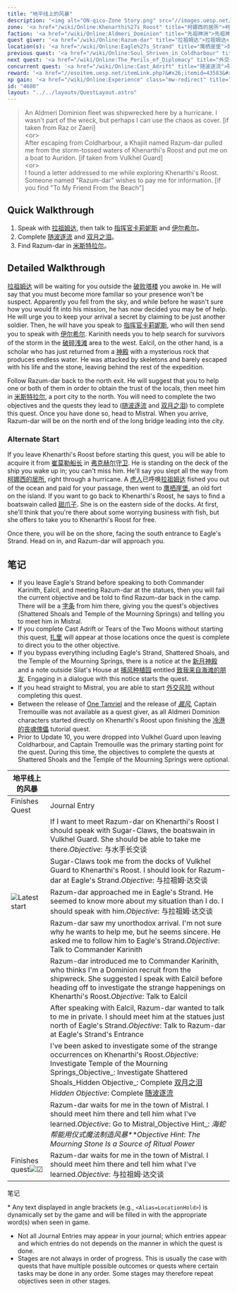 ```yaml
---
title: "地平线上的风暴"
description: '<img alt="ON-qico-Zone Story.png" src="//images.uesp.net/thumb/b/b4/ON-qico-Zone_Story.png" width="48" height="48" srcset="//images.uesp.net/b/b4/ON-qico-Zone_Story.png 1.5x"><b>前往<a href="/wiki/Online:Khenarthi%27s_Roost" title="柯娜西的居所">柯娜西的居所</a> to find the <a href="/wiki/Online:Razum-dar" title="拉祖姆达">虎人</a> who saved you.</b>'
zone: '<a href="/wiki/Online:Khenarthi%27s_Roost" title="柯娜西的居所">柯娜西的居所</a><br><a href="/wiki/Online:Story_Quests" title="Zone Story"><img alt="Zone Story" src="//images.uesp.net/thumb/e/e1/ON-icon-quest-story.png" width="20" height="20" srcset="//images.uesp.net/thumb/e/e1/ON-icon-quest-story.png/30px-ON-icon-quest-story.png 1.5x, //images.uesp.net/e/e1/ON-icon-quest-story.png 2x"></a>This quest is part of the <a href="/wiki/Online:Story_Quests" title="Story Quests">Zone Story</a>'
faction: '<a href="/wiki/Online:Aldmeri_Dominion" title="先祖神洲">先祖神洲</a>'
quest giver: '<a href="/wiki/Online:Razum-dar" title="拉祖姆达">拉祖姆达</a> in <a href="/wiki/Online:Eagle%27s_Strand" title="鹰栖崖堡">鹰栖崖堡</a>;<br><a href="/wiki/Online:Captain_Tremouille" title="崔莫勒船长">崔莫勒船长</a> in <a href="/wiki/Online:Vulkhel_Guard" title="弗克赫尔守卫">弗克赫尔守卫</a>;<br><a href="/wiki/Online:Zaeri" title="扎里">扎里</a> at <a href="/wiki/Online:Shattered_Shoals" title="破碎浅滩">破碎浅滩</a> or <a href="/wiki/Online:Temple_of_the_Mourning_Springs" title="哀悼之泉神殿">哀悼之泉神殿</a>;<br><a href="/wiki/Online:To_My_Friend_From_the_Beach" title="致我来自海滩的朋友">致我来自海滩的朋友</a>'
location(s): '<a href="/wiki/Online:Eagle%27s_Strand" title="鹰栖崖堡">鹰栖崖堡</a>, <a href="/wiki/Online:Shattered_Shoals" title="破碎浅滩">破碎浅滩</a>, <a href="/wiki/Online:Temple_of_the_Mourning_Springs" title="哀悼之泉神殿">哀悼之泉神殿</a>, <a href="/wiki/Online:Mistral" title="米斯特拉尔">米斯特拉尔</a>'
previous quest: '<a href="/wiki/Online:Soul_Shriven_in_Coldharbour" title="冷港的丧魂傀儡">冷港的丧魂傀儡</a>'
next quest: '<a href="/wiki/Online:The_Perils_of_Diplomacy" title="外交风险">外交风险</a>'
concurrent quest: '<a href="/wiki/Online:Cast_Adrift" title="随波逐流">随波逐流</a> and <a href="/wiki/Online:Tears_of_the_Two_Moons" title="双月之泪">双月之泪</a>'
reward: '<a href="//esoitem.uesp.net/itemLink.php?&#x26;itemid=43583&#x26;level=4&#x26;quality=2" class="eso_item_link eso_item_link_q2" itemid="43583" level="4" quality="2">黄金舰队的灯塔</a><br>High <a href="/wiki/Online:Gold" title="金币">Leveled</a>金币'
xp gain: '<a href="/wiki/Online:Experience" class="mw-redirect" title="经验"><span class="esoqcsuperior">High</span></a> <a href="/wiki/Online:Experience" title="经验"><img alt="Experience" src="//images.uesp.net/thumb/1/15/ON-icon-misc-Experience.png" width="16" height="16" style="vertical-align: text-bottom" srcset="//images.uesp.net/thumb/1/15/ON-icon-misc-Experience.png/24px-ON-icon-misc-Experience.png 1.5x, //images.uesp.net/thumb/1/15/ON-icon-misc-Experience.png/32px-ON-icon-misc-Experience.png 2x"></a>'
id: "4680"
layout: "../../layouts/QuestLayout.astro"
---
```


> An Aldmeri Dominion fleet was shipwrecked here by a hurricane. I wasn't part of the wreck, but perhaps I can use the
> chaos as cover. \[if taken from Raz or Zaeri]\
> \<or>\
> After escaping from Coldharbour, a Khajiit named Razum-dar pulled me from the storm-tossed waters of Khenarthi's Roost
> and put me on a boat to Auridon. \[if taken from Vulkhel Guard]\
> \<or>\
> I found a letter addressed to me while exploring Khenarthi's Roost. Someone named "Razum-dar" wishes to pay me for
> information. \[if you find "To My Friend From the Beach"]

## Quick Walkthrough

1. Speak with [拉祖姆达](/wiki/Online:Razum-dar "拉祖姆达"), then talk to [指挥官卡莉妮斯](/wiki/Online:Commander_Karinith "指挥官卡莉妮斯")
   and [伊尔希尔](/wiki/Online:Ealcil "伊尔希尔")。
2. Complete [随波逐流](/wiki/Online:Cast_Adrift "随波逐流") and [双月之泪](/wiki/Online:Tears_of_the_Two_Moons "双月之泪")。
3. Find Razum-dar in [米斯特拉尔](/wiki/Online:Mistral "米斯特拉尔")。

## Detailed Walkthrough

[拉祖姆达](/wiki/Online:Razum-dar "拉祖姆达") will be waiting for you outside the [破败塔楼](/wiki/Online:Ruined_Tower "破败塔楼") you
awoke in. He will say that you must become more familiar so your presence won't be suspect. Apparently you fell from the
sky, and while before he wasn't sure how you would fit into his mission, he has now decided you may be of help. He will
urge you to keep your arrival a secret by claiming to be just another soldier. Then, he will have you speak to
[指挥官卡莉妮斯](/wiki/Online:Commander_Karinith "指挥官卡莉妮斯"), who will then send you to speak with
[伊尔希尔](/wiki/Online:Ealcil "伊尔希尔"). Karinith needs you to help search for survivors of the storm in the
[破碎浅滩](/wiki/Online:Shattered_Shoals "破碎浅滩") area to the west. Ealcil, on the other hand, is a scholar who has just
returned from a [神殿](/wiki/Online:Temple_of_the_Mourning_Springs "哀悼之泉神殿") with a mysterious rock that produces endless
water. He was attacked by skeletons and barely escaped with his life and the stone, leaving behind the rest of the
expedition.

Follow Razum-dar back to the north exit. He will suggest that you to help one or both of them in order to obtain the
trust of the locals, then meet him in [米斯特拉尔](/wiki/Online:Mistral "米斯特拉尔"), a port city to the north. You will need to
complete the two objectives and the quests they lead to ([随波逐流](/wiki/Online:Cast_Adrift "随波逐流") and
[双月之泪](/wiki/Online:Tears_of_the_Two_Moons "双月之泪")) to complete this quest. Once you have done so, head to Mistral. When
you arrive, Razum-dar will be on the north end of the long bridge leading into the city.

### Alternate Start

If you leave Khenarthi's Roost before starting this quest, you will be able to acquire it from
[崔莫勒船长](/wiki/Online:Captain_Tremouille "崔莫勒船长") in [弗克赫尔守卫](/wiki/Online:Vulkhel_Guard "弗克赫尔守卫"). He is standing on the
deck of the ship you wake up in; you can't miss him. He'll say you slept all the way from
[柯娜西的居所](/wiki/Online:Khenarthi%27s_Roost "柯娜西的居所"), right through a hurricane. A
[虎人](/wiki/Online:Khajiit "虎人")已呼唤[拉祖姆达](/wiki/Online:Razum-dar "拉祖姆达") fished you out of the ocean and paid for your
passage, then went to [鹰栖崖堡](/wiki/Online:Eagle%27s_Strand "鹰栖崖堡"), an old fort on the island. If you want to go back to
Khenarthi's Roost, he says to find a boatswain called [甜爪子](/wiki/Online:Sugar-Claws "甜爪子"). She is on the eastern side
of the docks. At first, she'll think that you're there about some worrying business with fish, but she offers to take
you to Khenarthi's Roost for free.

Once there, you will be on the shore, facing the south entrance to Eagle's Strand. Head on in, and Razum-dar will
approach you.

## 笔记

- If you leave Eagle's Strand before speaking to both Commander Karinith, Ealcil, and meeting Razum-dar at the statues,
  then you will fail the current objective and be told to find Razum-dar back in the camp. There will be a
  [字条](/wiki/Online:Note_from_Razum-dar "拉祖姆达的字条") from him there, giving you the quest's objectives (Shattered Shoals
  and Temple of the Mourning Springs) and telling you to meet him in Mistral.
- If you complete Cast Adrift or Tears of the Two Moons without starting this quest, [扎里](/wiki/Online:Zaeri "扎里") will
  appear at those locations once the quest is complete to direct you to the other objective.
- If you bypass everything including Eagle's Strand, Shattered Shoals, and the Temple of the Mourning Springs, there is
  a notice at the [新月神殿](/wiki/Online:Temple_of_the_Crescent_Moons "新月神殿") and a note outside Silat's House at
  [捕风种植园](/wiki/Online:Windcatcher_Plantation "捕风种植园") entitled
  [致我来自海滩的朋友](/wiki/Online:To_My_Friend_From_the_Beach "致我来自海滩的朋友"). Engaging in a dialogue with this notice starts the
  quest.
- If you head straight to Mistral, you are able to start [外交风险](/wiki/Online:The_Perils_of_Diplomacy "外交风险") without
  completing this quest.
- Between the release of [One Tamriel](/wiki/Online:One_Tamriel "One Tamriel") and the release of
  _[晨风](/wiki/Online:Morrowind "晨风")_, Captain Tremouille was not available as a quest giver, as all Aldmeri Dominion
  characters started directly on Khenarthi's Roost upon finishing the
  [冷港的丧魂傀儡](/wiki/Online:Soul_Shriven_in_Coldharbour "冷港的丧魂傀儡") tutorial quest.
- Prior to Update 10, you were dropped into Vulkhel Guard upon leaving Coldharbour, and Captain Tremouille was the
  primary starting point for the quest. During this time, the objectives to complete the quests at Shattered Shoals and
  the Temple of the Mourning Springs were optional.

| 地平线上的风暴                                                   |                                                                                                                                                                                                                                                                                                                                          |
| --------------------------------------------------------- | ---------------------------------------------------------------------------------------------------------------------------------------------------------------------------------------------------------------------------------------------------------------------------------------------------------------------------------------- |
| Finishes Quest                                            | Journal Entry                                                                                                                                                                                                                                                                                                                            |
|                                                           | If I want to meet Razum-dar on Khenarthi's Roost I should speak with Sugar-Claws, the boatswain in Vulkhel Guard. She should be able to take me there._Objective_: 与水手长交谈                                                                                                                                                                |
|                                                           | Sugar-Claws took me from the docks of Vulkhel Guard to Khenarthi's Roost. I should look for Razum-dar at Eagle's Strand._Objective_: 与拉祖姆·达交谈                                                                                                                                                                                            |
| ![Latest start](//images.uesp.net/5/5e/Blue_chevron.png)  | Razum-dar approached me in Eagle's Strand. He seemed to know more about my situation than I do. I should speak with him._Objective_: 与拉祖姆·达交谈                                                                                                                                                                                            |
|                                                           | Razum-dar saw my unorthodox arrival. I'm not sure why he wants to help me, but he seems sincere. He asked me to follow him to Eagle's Strand._Objective_: Talk to Commander Karinith                                                                                                                                                     |
|                                                           | Razum-dar introduced me to Commander Karinith, who thinks I'm a Dominion recruit from the shipwreck. She suggested I speak with Ealcil before heading off to investigate the strange happenings on Khenarthi's Roost._Objective_: Talk to Ealcil                                                                                         |
|                                                           | After speaking with Ealcil, Razum-dar wanted to talk to me in private. I should meet him at the statues just north of Eagle's Strand._Objective_: Talk to Razum-dar at Eagle's Strand's Entrance                                                                                                                                         |
|                                                           | I've been asked to investigate some of the strange occurrences on Khenarthi's Roost._Objective_: Investigate Temple of the Mourning Springs_Objective_: Investigate Shattered Shoals_Hidden Objective_: Complete [双月之泪](/wiki/Online:Tears_of_the_Two_Moons "双月之泪") _Hidden Objective_: Complete [随波逐流](/wiki/Online:Cast_Adrift "随波逐流") |
|                                                           | Razum-dar waits for me in the town of Mistral. I should meet him there and tell him what I've learned._Objective_: Go to Mistral_Objective Hint_: _海蛇帮能用仪式魔法制造风暴\*\*Objective Hint_: _The Mourning Stone Is a Source of Ritual Power_                                                                                                    |
| Finishes quest![☑](//images.uesp.net/4/4d/Green_Tick.svg) | Razum-dar waits for me in the town of Mistral. I should meet him there and tell him what I've learned._Objective_: 与拉祖姆·达交谈                                                                                                                                                                                                              |

笔记

\* Any text displayed in angle brackets (e.g., `<Alias=LocationHold>`) is dynamically set by the game and will be filled
in with the appropriate word(s) when seen in game.

- Not all Journal Entries may appear in your journal; which entries appear and which entries do not depends on the
  manner in which the quest is done.
- Stages are not always in order of progress. This is usually the case with quests that have multiple possible outcomes
  or quests where certain tasks may be done in any order. Some stages may therefore repeat objectives seen in other
  stages.
